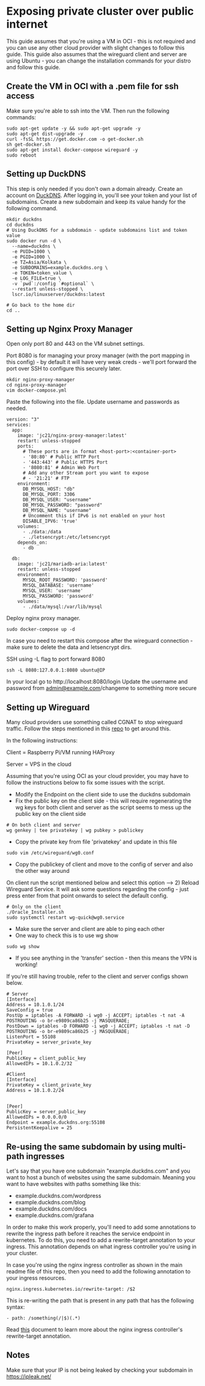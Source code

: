 # Exposing private cluster over public internet

This guide assumes that you're using a VM in OCI - this is not required and you can use any other cloud provider with slight changes to follow this guide.
This guide also assumes that the wireguard client and server are using Ubuntu - you can change the installation commands for your distro and follow this guide.


## Create the VM in OCI with a .pem file for ssh access

Make sure you're able to ssh into the VM. Then run the following commands:

```
sudo apt-get update -y && sudo apt-get upgrade -y
sudo apt-get dist-upgrade -y
curl -fsSL https://get.docker.com -o get-docker.sh
sh get-docker.sh
sudo apt-get install docker-compose wireguard -y
sudo reboot
```

## Setting up DuckDNS

This step is only needed if you don't own a domain already.
Create an account on [DuckDNS](https://www.duckdns.org/). After logging in, you'll see your token and your list of subdomains.
Create a new subdomain and keep its value handy for the following command.

```
mkdir duckdns
cd duckdns
# Using DuckDNS for a subdomain - update subdomains list and token value
sudo docker run -d \
  --name=duckdns \
  -e PUID=1000 \
  -e PGID=1000 \
  -e TZ=Asia/Kolkata \
  -e SUBDOMAINS=example.duckdns.org \
  -e TOKEN=token_value \
  -e LOG_FILE=true \
  -v `pwd`:/config `#optional` \
  --restart unless-stopped \
  lscr.io/linuxserver/duckdns:latest

# Go back to the home dir
cd ..
```
  
## Setting up Nginx Proxy Manager

Open only port 80 and 443 on the VM subnet settings.

Port 8080 is for managing your proxy manager (with the port mapping in this config) - by default it will have very weak creds - we'll port forward the port over SSH to configure this securely later.
```
mkdir nginx-proxy-manager
cd nginx-proxy-manager
vim docker-compose.yml
```

Paste the following into the file. Update username and passwords as needed.
```
version: "3"
services:
  app:
    image: 'jc21/nginx-proxy-manager:latest'
    restart: unless-stopped
    ports:
      # These ports are in format <host-port>:<container-port>
      - '80:80' # Public HTTP Port
      - '443:443' # Public HTTPS Port
      - '8080:81' # Admin Web Port
      # Add any other Stream port you want to expose
      # - '21:21' # FTP
    environment:
      DB_MYSQL_HOST: "db"
      DB_MYSQL_PORT: 3306
      DB_MYSQL_USER: "username"
      DB_MYSQL_PASSWORD: "password"
      DB_MYSQL_NAME: "username"
      # Uncomment this if IPv6 is not enabled on your host
      DISABLE_IPV6: 'true'
    volumes:
      - ./data:/data
      - ./letsencrypt:/etc/letsencrypt
    depends_on:
      - db

  db:
    image: 'jc21/mariadb-aria:latest'
    restart: unless-stopped
    environment:
      MYSQL_ROOT_PASSWORD: 'password'
      MYSQL_DATABASE: 'username'
      MYSQL_USER: 'username'
      MYSQL_PASSWORD: 'password'
    volumes:
      - ./data/mysql:/var/lib/mysql
```

Deploy nginx proxy manager.
```
sudo docker-compose up -d
```
In case you need to restart this compose after the wireguard connection - make sure to delete the data and letsencrypt dirs.


SSH using -L flag to port forward 8080
```
ssh -L 8080:127.0.0.1:8080 ubuntu@IP
```
In your local go to http://localhost:8080/login
Update the username and password from admin@example.com/changeme to something more secure



## Setting up Wireguard

Many cloud providers use something called CGNAT to stop wireguard traffic. 
Follow the steps mentioned in this [repo](https://github.com/mochman/Bypass_CGNAT.git) to get around this.

In the following instructions:

Client = Raspberry Pi/VM running HAProxy

Server = VPS in the cloud

Assuming that you're using OCI as your cloud provider, you may have to follow the instructions below to fix some issues with the script.

- Modify the Endpoint on the client side to use the duckdns subdomain
- Fix the public key on the client side - this will require regenerating the wg keys for both client and server as the script seems to mess up the public key on the client side

```
# On both client and server
wg genkey | tee privatekey | wg pubkey > publickey
```

- Copy the private key from file 'privatekey' and update in this file

```
sudo vim /etc/wireguard/wg0.conf
```
- Copy the publickey of client and move to the config of server and also the other way around

On client run the script mentioned below and select this option --> 2) Reload Wireguard Service. It will ask some questions regarding the config - just press enter from that point onwards to select the default config.

```
# Only on the client
./Oracle_Installer.sh
sudo systemctl restart wg-quick@wg0.service
```

- Make sure the server and client are able to ping each other
- One way to check this is to use wg show

```
sudo wg show
```
- If you see anything in the 'transfer' section - then this means the VPN is working!

If you're still having trouble, refer to the client and server configs shown below.

```
# Server
[Interface]
Address = 10.1.0.1/24
SaveConfig = true
PostUp = iptables -A FORWARD -i wg0 -j ACCEPT; iptables -t nat -A POSTROUTING -o br-e9809ca86b25 -j MASQUERADE;
PostDown = iptables -D FORWARD -i wg0 -j ACCEPT; iptables -t nat -D POSTROUTING -o br-e9809ca86b25 -j MASQUERADE;
ListenPort = 55108
PrivateKey = server_private_key

[Peer]
PublicKey = client_public_key
AllowedIPs = 10.1.0.2/32
```

```
#Client
[Interface]
PrivateKey = client_private_key
Address = 10.1.0.2/24


[Peer]
PublicKey = server_public_key
AllowedIPs = 0.0.0.0/0
Endpoint = example.duckdns.org:55108
PersistentKeepalive = 25
```

## Re-using the same subdomain by using multi-path ingresses

Let's say that you have one subdomain "example.duckdns.com" and you want to host a bunch of websites using the same subdomain. Meaning you want to have websites with paths something like this:

- example.duckdns.com/wordpress
- example.duckdns.com/blog
- example.duckdns.com/docs
- example.duckdns.com/grafana

In order to make this work properly, you'll need to add some annotations to rewrite the ingress path before it reaches the service endpoint in kubernetes. To do this, you need to add a rewrite-target annotation to your ingress. This annotation depends on what ingress controller you're using in your cluster.

In case you're using the nginx ingress controller as shown in the main readme file of this repo, then you need to add the following annotation to your ingress resources.

```
nginx.ingress.kubernetes.io/rewrite-target: /$2
```

This is re-writing the path that is present in any path that has the following syntax:

```
- path: /something(/|$)(.*)
```

Read [this](https://github.com/kubernetes/ingress-nginx/blob/main/docs/examples/rewrite/README.md) document to learn more about the nginx ingress controller's rewrite-target annotation.

## Notes

Make sure that your IP is not being leaked by checking your subdomain in https://ipleak.net/
